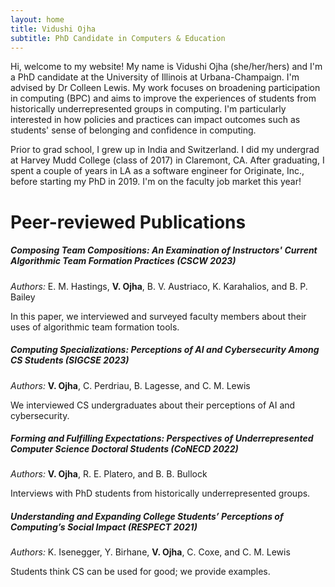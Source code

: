```yaml
---
layout: home
title: Vidushi Ojha
subtitle: PhD Candidate in Computers & Education
---
```


Hi, welcome to my website! My name is Vidushi Ojha (she/her/hers) and I'm a PhD candidate at the University of Illinois at Urbana-Champaign. I'm advised by Dr Colleen Lewis. My work focuses on broadening participation in computing (BPC) and aims to improve the experiences of students from historically underrepresented groups in computing. I'm particularly interested in how policies and practices can impact outcomes such as students' sense of belonging and confidence in computing.

Prior to grad school, I grew up in India and Switzerland. I did my undergrad at Harvey Mudd College (class of 2017) in Claremont, CA. After graduating, I spent a couple of years in LA as a software engineer for Originate, Inc., before starting my PhD in 2019. I'm on the faculty job market this year!

# Peer-reviewed Publications

##### Composing Team Compositions: An Examination of Instructors' Current Algorithmic Team Formation Practices (CSCW 2023)

_Authors:_ E. M. Hastings, **V. Ojha**, B. V. Austriaco, K. Karahalios, and B. P. Bailey

In this paper, we interviewed and surveyed faculty members about their uses of algorithmic team formation tools.


##### Computing Specializations: Perceptions of AI and Cybersecurity Among CS Students (SIGCSE 2023)

_Authors:_ **V. Ojha**, C. Perdriau, B. Lagesse, and C. M. Lewis
 
We interviewed CS undergraduates about their perceptions of AI and cybersecurity.


##### Forming and Fulfilling Expectations: Perspectives of Underrepresented Computer Science Doctoral Students (CoNECD 2022)

_Authors:_ **V. Ojha**, R. E. Platero, and B. B. Bullock

Interviews with PhD students from historically underrepresented groups.
		

##### Understanding and Expanding College Students’ Perceptions of Computing’s Social Impact (RESPECT 2021)

_Authors:_ K. Isenegger, Y. Birhane, **V. Ojha**, C. Coxe, and C. M. Lewis

Students think CS can be used for good; we provide examples.
